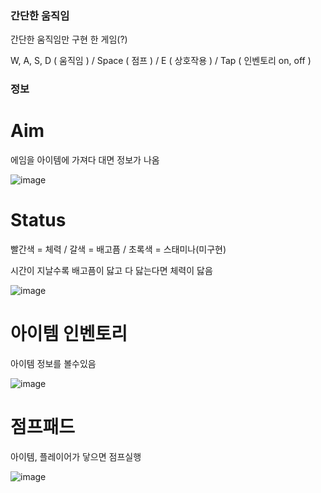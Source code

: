 ### 간단한 움직임

간단한 움직임만 구현 한 게임(?)

W, A, S, D ( 움직임 ) /  Space ( 점프 ) / E ( 상호작용 ) / Tap ( 인벤토리 on, off )

### 정보

# Aim
에임을 아이템에 가져다 대면 정보가 나옴

![image](https://github.com/Myeungsun/3DSurvival/assets/167074990/e311058d-ddb3-4014-89d4-ac7bc5fa37d6)

# Status
빨간색 = 체력 / 갈색 = 배고픔 / 초록색 = 스태미나(미구현)

시간이 지날수록 배고픔이 닳고 다 닳는다면 체력이 닳음

![image](https://github.com/Myeungsun/3DSurvival/assets/167074990/0c605d0c-03ec-4c66-a521-8f0e0391c468)

# 아이템 인벤토리
아이템 정보를 볼수있음

![image](https://github.com/Myeungsun/3DSurvival/assets/167074990/daf98d73-9474-49a9-bb29-91c2c7e00a78)

# 점프패드
아이템, 플레이어가 닿으면 점프실행

![image](https://github.com/Myeungsun/3DSurvival/assets/167074990/dd24aa26-5905-4164-a6df-27f6571484a2)

